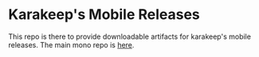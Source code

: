 # Karakeep's Mobile Releases

This repo is there to provide downloadable artifacts for karakeep's mobile releases. The main mono repo is [here](https://github.com/karakeep-app/karakeep).
